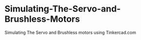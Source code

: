 # Simulating-The-Servo-and-Brushless-Motors
Simulating The Servo and Brushless motors using Tinkercad.com 
